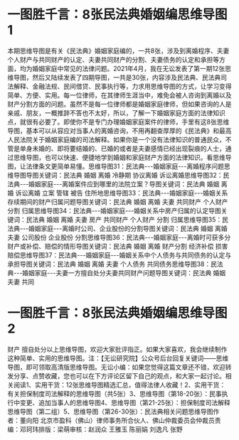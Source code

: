 # 一图胜千言：8张民法典婚姻编思维导图1

本期思维导图是有关《民法典》婚姻家庭编的，一共8张，涉及到离婚程序、夫妻个人财产与共同财产的认定、夫妻共同财产的分割、夫妻债务的认定和承担等方面，均为婚姻家庭中常见的法律问题。2021年4月，我在无讼发表了第一期12张思维导图，然后又陆续发表了四期导图，一共是30张，内容涉及民法典、民法典司法解释、金融法规、民间借贷、民事执行等，力求用思维导图的方式，让学习变得简单、方便、实用。每一位律师，在其律师生涯当中，难免会被人咨询到离婚以及财产分割方面的问题。虽然不是每一位律师都是婚姻家庭律师，但如果咨询的人是亲戚、朋友，一概推辞不答也不太好，所以，了解一下婚姻家庭方面的法律知识点，就很有必要了。即使你不是专门办理婚姻家庭案件的律师，手里有这8张思维导图，基本可以从容应对当事人的离婚咨询，不用再翻查厚厚的《民法典》和最高人民法院关于婚姻家庭编的司法解释。如果你是一个没有法律知识的普通民众，不管是单身未婚的、即将要结婚的、已婚的或者是夫妻感情已经出现裂痕的人士，通过思维导图，也可以快速、便捷地学到婚姻和家庭财产方面的法律知识。看思维导图，让法律条文更简单易懂。思维导图31：民法典---婚姻家庭---离婚程序问题思维导图导图关键词：民法典 婚姻 离婚 冷静期 协议离婚 诉讼离婚思维导图32：民法典---婚姻家庭---离婚案件应到哪里的法院立案？导图关键词：民法典 婚姻 离婚 诉讼离婚 立案 管辖 被告 住所地思维导图33：民法典---婚姻家庭---婚姻关系存续期间的财产归属问题导图关键词：民法典 婚姻 离婚 夫妻 共同财产 个人财产 分割 归属思维导图34：民法典---婚姻家庭---婚姻关系中房产归属的认定导图关键词：民法典 婚姻 离婚 夫妻 房产 共同财产 个人财产 分割 归属思维导图35：民法典---婚姻家庭---离婚时公司、企业股份的分割导图关键词：民法典 婚姻 离婚 夫妻 公司股份 企业股份 分割思维导图36：民法典---婚姻家庭---离婚时可获多分财产或补偿、赔偿的情形导图关键词：民法典 婚姻 离婚 财产分割 经济补偿 损害赔偿思维导图37：民法典---婚姻家庭---婚姻关系中个人债务与共同债务的认定与承担导图关键词：民法典 婚姻 离婚 夫妻 个人债务 共同债务思维导图38：民法典---婚姻家庭---夫妻一方擅自处分夫妻共同财产问题导图关键词：民法典 婚姻 夫妻 共同

# 一图胜千言：8张民法典婚姻编思维导图2

财产 擅自处分以上思维导图，欢迎大家批评指正。如果大家喜欢，我会继续制作这种简单、实用的思维导图。注：【无讼研究院】公众号后台回复关键词——思维导图，即可领取高清版思维导图。无讼小编：如果您觉得这篇文章还不错，欢迎转发分享、点赞收藏，您也可以在下方评论区留下自己的观点，和大家一起讨论。相关阅读1、实用干货：12张思维导图精选汇总，值得法律人收藏！2、实用干货：有关担保制度司法解释的思维导图（共5张）3、思维导图（第18-20张）：民事执行中变更、追加当事人的思维导图4、思维导图（第21-25张）：担保制度司法解释思维导图（第二组）5、思维导图（第26-30张）：民法典相关问题思维导图作者：董向阳 北京市盈科（佛山）律师事务所合伙人、佛山仲裁委员会仲裁员责编：邓珂玮排版：梁萌审核：赵润众 王雅玉 陈丽娟 刘逸凡 张野

